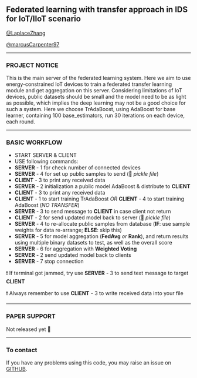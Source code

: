 ## Federated learning with transfer approach in IDS for IoT/IIoT scenario

[@LaplaceZhang](https://github.com/LaplaceZhang) 

[@marcusCarpenter97](https://github.com/marcusCarpenter97)

***

### PROJECT NOTICE

This is the main server of the federated learning system. Here we aim to use energy-constrained IoT devices to 
train a federated transfer learning module and get aggregation on this server. Considering limitations of IoT 
devices, public datasets should be small and the model need to be as light as possible, which implies the deep
learning may not be a good choice for such a system. Here we choose TrAdaBoost, using AdaBoost for base learner,
containing 100 base_estimators, run 30 iterations on each device, each round.

***

### BASIC WORKFLOW

* START SERVER & CLIENT
* USE following commands:
* __SERVER__ - 1 for check number of connected devices
* __SERVER__ - 4 for set up public samples to send (:cucumber: *pickle file*)
* __CLIENT__ - 3 to print any received data
* __SERVER__ - 2 initialization a public model AdaBoost & distribute to __CLIENT__
* __CLIENT__ - 3 to print any received data 
* __CLIENT__ - 1 to start training TrAdaBoost _OR_  __CLIENT__ - 4 to start training AdaBoost (_NO TRANSFER_)
* __SERVER__ - 3 to send message to __CLIENT__ in case client not return
* __CLIENT__ - 2 for send updated model back to server (:cucumber: *pickle file*)
* __SERVER__ - 4 to re-allocate public samples from database (__IF__: use sample weights for data re-arrange; __ELSE__: skip this)
* __SERVER__ - 5 for model aggregation (__FedAvg__ *or* __Rank__), and return results using multiple binary datasets to test, as well as the overall score
* __SERVER__ - 6 for aggregation with __Weighted Voting__
* __SERVER__ - 2 send updated model back to clients
* __SERVER__ - 7 stop connection

:exclamation: If terminal got jammed, try use __SERVER__ - 3 to send text message to target __CLIENT__

:exclamation: Always remember to use __CLIENT__ - 3 to write received data into your file

***

### PAPER SUPPORT

Not released yet :no_entry_sign:

***

### To contact

If you have any problems using this code, you may raise an issue on [GITHUB](https://github.com/LaplaceZhang/FedTradaBoost).
